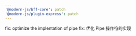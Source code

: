 ```yaml
---
'@modern-js/bff-core': patch
'@modern-js/plugin-express': patch
---
```


fix: optimize the implentation of pipe
fix: 优化 Pipe 操作符的实现
